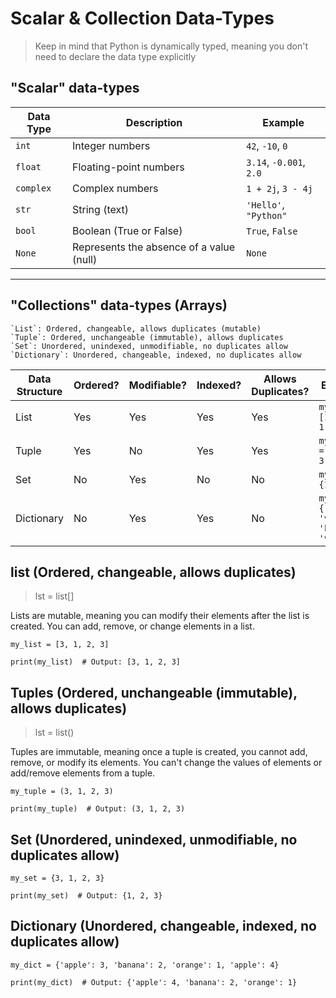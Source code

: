 # Scalar & Collection Data-Types

> Keep in mind that Python is dynamically typed, meaning you don't need to declare the data type explicitly

## "Scalar" data-types

| Data Type   | Description                                     | Example               |
|-------------|-------------------------------------------------|-----------------------|
| `int`       | Integer numbers                                 | `42`, `-10`, `0`      |
| `float`     | Floating-point numbers                          | `3.14`, `-0.001`, `2.0`|
| `complex`   | Complex numbers                                 | `1 + 2j`, `3 - 4j`     |
| `str`       | String (text)                                   | `'Hello'`, `"Python"`  |
| `bool`      | Boolean (True or False)                         | `True`, `False`        |
| `None`      | Represents the absence of a value (null)        | `None`                |

---

## "Collections" data-types (Arrays)
```
`List`: Ordered, changeable, allows duplicates (mutable)
`Tuple`: Ordered, unchangeable (immutable), allows duplicates
`Set`: Unordered, unindexed, unmodifiable, no duplicates allow
`Dictionary`: Unordered, changeable, indexed, no duplicates allow
```

| Data Structure | Ordered? | Modifiable? | Indexed? | Allows Duplicates? | Example |
|----------------|----------|-------------|----------|---------------------|---------|
| List           | Yes      | Yes         | Yes      | Yes                 | `my_list = [1, 2, 3, 1]` |
| Tuple          | Yes      | No          | Yes      | Yes                 | `my_tuple = (1, 2, 3, 1)` |
| Set            | No       | Yes         | No       | No                  | `my_set = {1, 2, 3}` |
| Dictionary     | No       | Yes         | Yes      | No                  | `my_dict = {'key1': 'value1', 'key2': 'value2'}` |


## list (Ordered, changeable, allows duplicates)

> lst = list[]

Lists are mutable, meaning you can modify their elements after the list is created.
You can add, remove, or change elements in a list.

```
my_list = [3, 1, 2, 3]

print(my_list)  # Output: [3, 1, 2, 3]
```

## Tuples (Ordered, unchangeable (immutable), allows duplicates)

> lst = list()

Tuples are immutable, meaning once a tuple is created, you cannot add, remove, or modify its elements.
You can't change the values of elements or add/remove elements from a tuple.

```
my_tuple = (3, 1, 2, 3)

print(my_tuple)  # Output: (3, 1, 2, 3)
```

## Set (Unordered, unindexed, unmodifiable, no duplicates allow)

```
my_set = {3, 1, 2, 3}

print(my_set)  # Output: {1, 2, 3}
```

## Dictionary (Unordered, changeable, indexed, no duplicates allow)

```
my_dict = {'apple': 3, 'banana': 2, 'orange': 1, 'apple': 4}

print(my_dict)  # Output: {'apple': 4, 'banana': 2, 'orange': 1}
```
